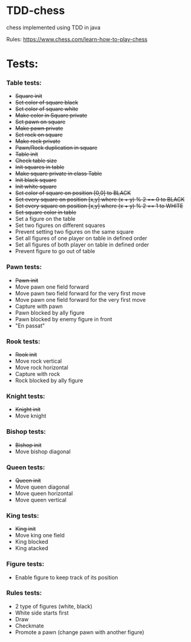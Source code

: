 # TDD-chess
chess implemented using TDD in java

Rules:
https://www.chess.com/learn-how-to-play-chess

# Tests:
### Table tests:
- ~~Square init~~
- ~~Set color of square black~~
- ~~Set color of square white~~
- ~~Make color in Square private~~
- ~~Set pawn on square~~
- ~~Make pawn private~~
- ~~Set rock on square~~
- ~~Make rock private~~
- ~~Pawn/Rock duplication in square~~
- ~~Table init~~
- ~~Check table size~~
- ~~Init squares in table~~
- ~~Make square private in class Table~~
- ~~Init black square~~
- ~~Init white square~~
- ~~Set color of square on position [0,0] to BLACK~~
- ~~Set every square on position [x,y] where (x + y) % 2 == 0  to BLACK~~
- ~~Set every square on position [x,y] where (x + y) % 2 == 1  to WHITE~~
- ~~Set square color in table~~
- Set a figure on the table
- Set two figures on different squares
- Prevent setting two figures on the same square
- Set all figures of one player on table in defined order
- Set all figures of both player on table in defined order
- Prevent figure to go out of table

### Pawn tests:
- ~~Pawn init~~
- Move pawn one field forward
- Move pawn two field forward for the very first move
- Move pawn one field forward for the very first move
- Capture with pawn
- Pawn blocked by ally figure
- Pawn blocked by enemy figure in front
- "En passat"

### Rook tests:
- ~~Rook init~~
- Move rock vertical
- Move rock horizontal
- Capture with rock
- Rock blocked by ally figure

### Knight tests:
- ~~Knight init~~
- Move knight

### Bishop tests:
- ~~Bishop init~~
- Move bishop diagonal

### Queen tests:
- ~~Queen init~~
- Move queen diagonal
- Move queen horizontal
- Move queen vertical

### King tests:
- ~~King init~~
- Move king one field
- King blocked
- King atacked

### Figure tests:
- Enable figure to keep track of its position

### Rules tests:
- 2 type of figures (white, black)
- White side starts first
- Draw
- Checkmate
- Promote a pawn (change pawn with another figure)